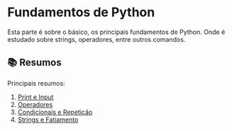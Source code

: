# Fundamentos de Python

Esta parte é sobre o básico, os principais fundamentos de Python. Onde é estudado sobre strings, operadores, entre outros comandos.

## 📚 Resumos

Principais resumos:

1. [Print e Input](01_print-input)
2. [Operadores](02_operadores)
3. [Condicionais e Repetição](03_condicionais-e-repetição)
4. [Strings e Fatiamento](04_strings-fatiamento)